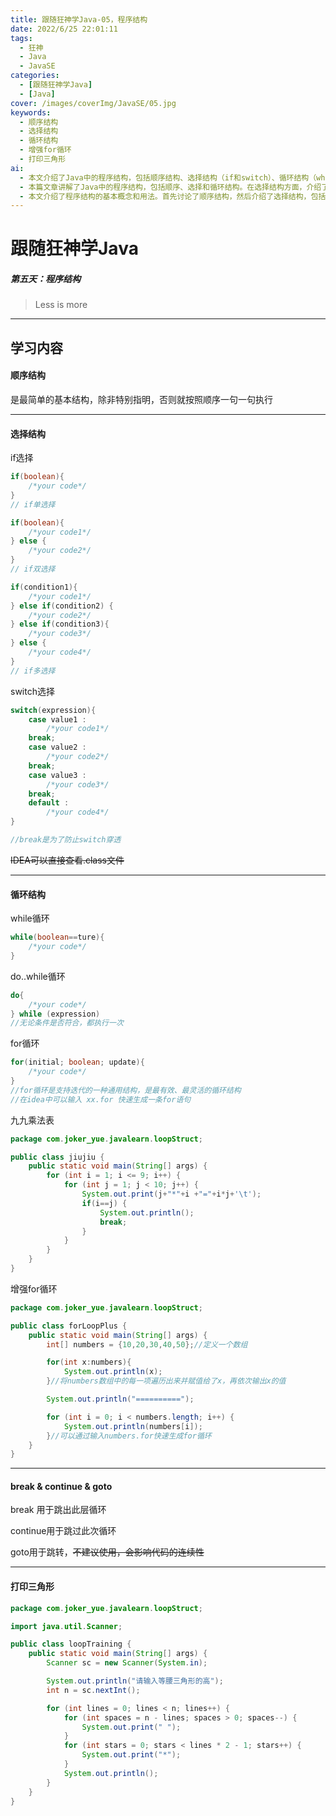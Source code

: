 ```yaml
---
title: 跟随狂神学Java-05，程序结构
date: 2022/6/25 22:01:11
tags:
  - 狂神
  - Java
  - JavaSE
categories:
  - [跟随狂神学Java]
  - [Java]
cover: /images/coverImg/JavaSE/05.jpg
keywords:
  - 顺序结构
  - 选择结构
  - 循环结构
  - 增强for循环
  - 打印三角形
ai: 
  - 本文介绍了Java中的程序结构，包括顺序结构、选择结构（if和switch）、循环结构（while、do..while、for和增强for循环），以及break、continue和打印三角形的示例。
  - 本篇文章讲解了Java中的程序结构，包括顺序、选择和循环结构。在选择结构方面，介绍了if条件判断和switch多重选择的使用方法。在循环结构方面，涵盖了while、do..while、for和增强for循环的应用。此外，还讨论了break和continue的用途，以及展示了如何通过嵌套循环打印等腰三角形。这些内容有助于构建不同的程序逻辑和控制流程。
  - 本文介绍了程序结构的基本概念和用法。首先讨论了顺序结构，然后介绍了选择结构，包括if单选择、if双选择、if多选择和switch选择。接着，探讨了循环结构，包括while、do..while、for以及增强for循环。最后，提到了break、continue和goto的作用，以及如何使用循环打印等腰三角形。这些结构和语法是Java程序开发的重要基础。
---
```

# 跟随狂神学Java

##### 第五天：程序结构

> Less is more

---

## 学习内容

#### 顺序结构

是最简单的基本结构，除非特别指明，否则就按照顺序一句一句执行

----

#### 选择结构

if选择

~~~~java
if(boolean){
	/*your code*/
}
// if单选择
~~~~

~~~~java
if(boolean){
	/*your code1*/
} else {
	/*your code2*/
}
// if双选择
~~~~

~~~~java
if(condition1){
	/*your code1*/
} else if(condition2) {
	/*your code2*/
} else if(condition3){
	/*your code3*/
} else {
	/*your code4*/
}
// if多选择
~~~~

switch选择
~~~java
switch(expression){
	case value1 :
		/*your code1*/
	break;
	case value2 :
		/*your code2*/
	break;
	case value3 :
		/*your code3*/
	break;
	default :
		/*your code4*/
}

//break是为了防止switch穿透
~~~

~~IDEA可以直接查看.class文件~~

---

#### 循环结构

while循环

~~~java
while(boolean==ture){
    /*your code*/
}
~~~

do..while循环

~~~java
do{
	/*your code*/
} while (expression)
//无论条件是否符合，都执行一次
~~~

for循环

~~~java
for(initial; boolean; update){
	/*your code*/
}
//for循环是支持迭代的一种通用结构，是最有效、最灵活的循环结构
//在idea中可以输入 xx.for 快速生成一条for语句
~~~

九九乘法表

~~~java
package com.joker_yue.javalearn.loopStruct;

public class jiujiu {
    public static void main(String[] args) {
        for (int i = 1; i <= 9; i++) {
            for (int j = 1; j < 10; j++) {
                System.out.print(j+"*"+i +"="+i*j+'\t');
                if(i==j) {
                    System.out.println();
                    break;
                }
            }
        }
    }
}

~~~

增强for循环

~~~~java
package com.joker_yue.javalearn.loopStruct;

public class forLoopPlus {
    public static void main(String[] args) {
        int[] numbers = {10,20,30,40,50};//定义一个数组

        for(int x:numbers){
            System.out.println(x);
        }//将numbers数组中的每一项遍历出来并赋值给了x，再依次输出x的值

        System.out.println("==========");

        for (int i = 0; i < numbers.length; i++) {
            System.out.println(numbers[i]);
        }//可以通过输入numbers.for快速生成for循环
    }
}

~~~~

----

#### break & continue & goto

break 用于跳出此层循环

continue用于跳过此次循环

goto用于跳转，~~不建议使用，会影响代码的连续性~~

----

#### 打印三角形

~~~~java
package com.joker_yue.javalearn.loopStruct;

import java.util.Scanner;

public class loopTraining {
    public static void main(String[] args) {
        Scanner sc = new Scanner(System.in);

        System.out.println("请输入等腰三角形的高");
        int n = sc.nextInt();

        for (int lines = 0; lines < n; lines++) {
            for (int spaces = n - lines; spaces > 0; spaces--) {
                System.out.print(" ");
            }
            for (int stars = 0; stars < lines * 2 - 1; stars++) {
                System.out.print("*");
            }
            System.out.println();
        }
    }
}

~~~~

